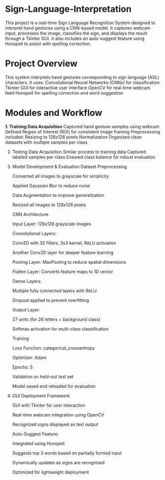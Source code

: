 # Sign-Language-Interpretation
This project is a real-time Sign Language Recognition System designed to interpret hand gestures using a CNN-based model. It captures webcam input, processes the image, classifies the sign, and displays the result through a Tkinter GUI. It also includes an auto-suggest feature using Hunspell to assist with spelling correction.

# Project Overview

This system interprets hand gestures corresponding to sign language (ASL) characters. It uses:
    Convolutional Neural Networks (CNNs) for classification
    Tkinter GUI for interactive user interface
    OpenCV for real-time webcam feed
    Hunspell for spelling correction and word suggestion
# Modules and Workflow
**1. Training Data Acquisition**
     Captured hand gesture samples using webcam
     Defined Region of Interest (ROI) for consistent image framing
     Preprocessing included:
      Resizing to 128x128 pixels
      Normalization
     Organized clean datasets with multiple samples per class

2. Testing Data Acquisition
     Similar process to training data
     Captured labeled samples per class
     Ensured class balance for robust evaluation
   
3. Model Development & Evaluation
   Dataset Preprocessing
   
     Converted all images to grayscale for simplicity

     Applied Gaussian Blur to reduce noise

     Data Augmentation to improve generalization

     Resized all images to 128x128 pixels
   

   CNN Architecture

     Input Layer: 128x128 grayscale images
   

     Convolutional Layers:

      Conv2D with 32 filters, 3x3 kernel, ReLU activation

      Another Conv2D layer for deeper feature learning

     Pooling Layer: MaxPooling to reduce spatial dimensions

     Flatten Layer: Converts feature maps to 1D vector
   

     Dense Layers:

      Multiple fully connected layers with ReLU

      Dropout applied to prevent overfitting
   

     Output Layer:

      27 units (for 26 letters + background class)

      Softmax activation for multi-class classification
   

   Training

     Loss Function: categorical_crossentropy

     Optimizer: Adam

     Epochs: 5

     Validation on held-out test set

     Model saved and reloaded for evaluation

5. GUI Deployment Framework

     GUI with Tkinter for user interaction

     Real-time webcam integration using OpenCV

     Recognized signs displayed as text output

     Auto-Suggest Feature:

     Integrated using Hunspell

     Suggests top 3 words based on partially formed input

     Dynamically updates as signs are recognized

     Optimized for lightweight deployment
